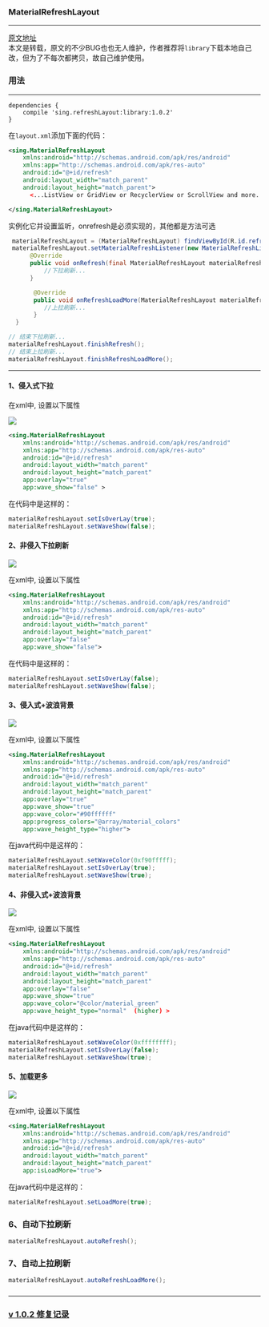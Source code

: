 ### MaterialRefreshLayout

---------------------------------------------------------------------------

[原文地址](https://github.com/android-cjj/Android-MaterialRefreshLayout)  
本文是转载，原文的不少BUG也也无人维护，作者推荐将`library`下载本地自己改，但为了不每次都拷贝，故自己维护使用。

### 用法
---------------------------------------------------------------------------

```
dependencies {
    compile 'sing.refreshLayout:library:1.0.2'
}
```

在`layout.xml`添加下面的代码：

```xml
<sing.MaterialRefreshLayout
    xmlns:android="http://schemas.android.com/apk/res/android"
    xmlns:app="http://schemas.android.com/apk/res-auto"
    android:id="@+id/refresh"
    android:layout_width="match_parent"
    android:layout_height="match_parent">
      <...ListView or GridView or RecyclerView or ScrollView and more...>

</sing.MaterialRefreshLayout>
```
实例化它并设置监听，onrefresh是必须实现的，其他都是方法可选

```java
 materialRefreshLayout = (MaterialRefreshLayout) findViewById(R.id.refresh);
 materialRefreshLayout.setMaterialRefreshListener(new MaterialRefreshListener() {
      @Override
      public void onRefresh(final MaterialRefreshLayout materialRefreshLayout) {
          //下拉刷新...
      }

       @Override
       public void onRefreshLoadMore(MaterialRefreshLayout materialRefreshLayout) {
       	  //上拉刷新...
       }
  }

// 结束下拉刷新...
materialRefreshLayout.finishRefresh();
// 结束上拉刷新...
materialRefreshLayout.finishRefreshLoadMore();
```

----------------------------------------------
#### 1、侵入式下拉
在xml中, 设置以下属性

![](https://github.com/Sing1/MaterialRefreshLayout/tree/master/app/src/main/res/mipmap-xhdpi/01.png)

```XML
<sing.MaterialRefreshLayout
    xmlns:android="http://schemas.android.com/apk/res/android"
    xmlns:app="http://schemas.android.com/apk/res-auto"
    android:id="@+id/refresh"
    android:layout_width="match_parent"
    android:layout_height="match_parent"
    app:overlay="true"
    app:wave_show="false" >
```
在代码中是这样的：

```JAVA
materialRefreshLayout.setIsOverLay(true);
materialRefreshLayout.setWaveShow(false);
```
#### 2、非侵入下拉刷新

![](https://github.com/Sing1/MaterialRefreshLayout/tree/master/app/src/main/res/mipmap-xhdpi/02.png)

在xml中, 设置以下属性

```XML
<sing.MaterialRefreshLayout
    xmlns:android="http://schemas.android.com/apk/res/android"
    xmlns:app="http://schemas.android.com/apk/res-auto"
    android:id="@+id/refresh"
    android:layout_width="match_parent"
    android:layout_height="match_parent"
    app:overlay="false"
    app:wave_show="false">
```
在代码中是这样的：

```JAVA
materialRefreshLayout.setIsOverLay(false);
materialRefreshLayout.setWaveShow(false);
```
#### 3、侵入式+波浪背景

![](https://github.com/Sing1/MaterialRefreshLayout/tree/master/app/src/main/res/mipmap-xhdpi/03.png)

在xml中, 设置以下属性

```XML
<sing.MaterialRefreshLayout
    xmlns:android="http://schemas.android.com/apk/res/android"
    xmlns:app="http://schemas.android.com/apk/res-auto"
    android:id="@+id/refresh"
    android:layout_width="match_parent"
    android:layout_height="match_parent"
    app:overlay="true"
    app:wave_show="true"
    app:wave_color="#90ffffff"
    app:progress_colors="@array/material_colors"
    app:wave_height_type="higher">
```
在java代码中是这样的：

```JAVA
materialRefreshLayout.setWaveColor(0xf90fffff);
materialRefreshLayout.setIsOverLay(true);
materialRefreshLayout.setWaveShow(true);
```
#### 4、非侵入式+波浪背景

![](https://github.com/Sing1/MaterialRefreshLayout/tree/master/app/src/main/res/mipmap-xhdpi/04.png)

在xml中, 设置以下属性

```XML
<sing.MaterialRefreshLayout
    xmlns:android="http://schemas.android.com/apk/res/android"
    xmlns:app="http://schemas.android.com/apk/res-auto"
    android:id="@+id/refresh"
    android:layout_width="match_parent"
    android:layout_height="match_parent"
    app:overlay="false"
    app:wave_show="true"
    app:wave_color="@color/material_green"
    app:wave_height_type="normal"  (higher) >
```
在java代码中是这样的：

```JAVA
materialRefreshLayout.setWaveColor(0xffffffff);
materialRefreshLayout.setIsOverLay(false);
materialRefreshLayout.setWaveShow(true);
```
#### 5、加载更多

![](https://github.com/Sing1/MaterialRefreshLayout/tree/master/app/src/main/res/mipmap-xhdpi/05.png)

在xml中, 设置以下属性

```XML
<sing.MaterialRefreshLayout
    xmlns:android="http://schemas.android.com/apk/res/android"
    xmlns:app="http://schemas.android.com/apk/res-auto"
    android:id="@+id/refresh"
    android:layout_width="match_parent"
    android:layout_height="match_parent"
    app:isLoadMore="true">
```
在java代码中是这样的：

```JAVA
materialRefreshLayout.setLoadMore(true);
```
### 6、自动下拉刷新

```JAVA
materialRefreshLayout.autoRefresh();
```
### 7、自动上拉刷新

```JAVA
materialRefreshLayout.autoRefreshLoadMore();
```

###
----------------------------------------------

### [v 1.0.2 修复记录](https://github.com/Sing1/MaterialRefreshLayout/blob/master/v1.0.2.md)
